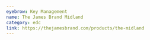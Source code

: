 ```yaml
---
eyebrow: Key Management
name: The James Brand Midland
category: edc
link: https://thejamesbrand.com/products/the-midland
---
```

